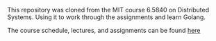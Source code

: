This repository was cloned from the MIT course 6.5840 on Distributed Systems. Using it to work through the assignments and learn Golang. 

The course schedule, lectures, and assignments can be found [here]([https://pdos.csail.mit.edu/6.824/schedule.html)
